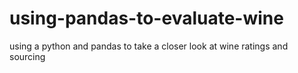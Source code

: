 # using-pandas-to-evaluate-wine
using a python and pandas to take a closer look at wine ratings and sourcing 
